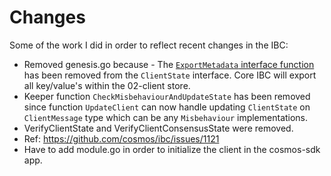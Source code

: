 # Changes

Some of the work I did in order to reflect recent changes in the IBC:

- Removed genesis.go because - The [`ExportMetadata` interface function](https://github.com/cosmos/ibc-go/blob/v8.0.0/modules/core/exported/client.go#L59) has been removed from the `ClientState` interface. Core IBC will export all key/value's within the 02-client store.
- Keeper function `CheckMisbehaviourAndUpdateState` has been removed since function `UpdateClient` can now handle updating `ClientState` on `ClientMessage` type which can be any `Misbehaviour` implementations.
- VerifyClientState and VerifyClientConsensusState were removed.
- Ref: <https://github.com/cosmos/ibc/issues/1121>
- Have to add module.go in order to initialize the client in the cosmos-sdk app.
